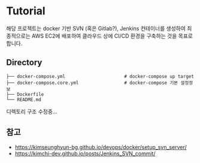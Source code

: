 # Tutorial

해당 프로젝트는 docker 기반 SVN (혹은 Gitlab?), Jenkins 컨테이너를 생성하여 최종적으로는 AWS EC2에 배포하여 클라우드 상에 CI/CD 환경을 구축하는 것을 목표로합니다.

## Directory

```
├── docker-compose.yml                      # docker-compose up target
├── docker-compose.core.yml                 # docker-compose 기본 설정정보
├── Dockerfile
└── README.md
```

디렉토리 구조 수정중...

## 참고

- https://kimseunghyun-bg.github.io/devops/docker/setup_svn_server/
- https://kimchi-dev.github.io/posts/Jenkins_SVN_commit/
